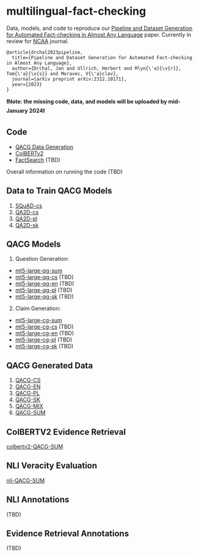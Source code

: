 # multilingual-fact-checking
Data, models, and code to reproduce our [Pipeline and Dataset Generation for Automated Fact-checking in Almost Any Language](https://arxiv.org/abs/2312.10171) paper.
Currently in review for [NCAA](https://link.springer.com/journal/521) journal.

```
@article{drchal2023pipeline,
  title={Pipeline and Dataset Generation for Automated Fact-checking in Almost Any Language},
  author={Drchal, Jan and Ullrich, Herbert and Mlyn{\'a}{\v{r}}, Tom{\'a}{\v{s}} and Moravec, V{\'a}clav},
  journal={arXiv preprint arXiv:2312.10171},
  year={2023}
}
```

**❗Note: the missing code, data, and models will be uploaded by mid-January 2024❗**

## Code
* [QACG Data Generation](https://github.com/aic-factcheck/Zero-shot-Fact-Verification)
* [ColBERTv2](https://github.com/aic-factcheck/ColBERTv2)
* [FactSearch](https://github.com/aic-factcheck/Zero-shot-Fact-Verification) (TBD)

Overall information on running the code (TBD)

## Data to Train QACG Models
1. [SQuAD-cs](https://huggingface.co/datasets/ctu-aic/squad-cs) 
2. [QA2D-cs](https://huggingface.co/datasets/ctu-aic/qa2d-cs) 
3. [QA2D-pl](https://huggingface.co/datasets/ctu-aic/qa2d-pl) 
4. [QA2D-sk](https://huggingface.co/datasets/ctu-aic/qa2d-sk) 

## QACG Models
1. Question Generation:
* [mt5-large-qg-sum](https://huggingface.co/ctu-aic/mt5-large-qg-sum)
* [mt5-large-qg-cs](https://huggingface.co/ctu-aic) (TBD)
* [mt5-large-qg-en](https://huggingface.co/ctu-aic) (TBD)
* [mt5-large-qg-pl](https://huggingface.co/ctu-aic) (TBD)
* [mt5-large-qg-sk](https://huggingface.co/ctu-aic) (TBD)
2. Claim Generation:
* [mt5-large-cg-sum](https://huggingface.co/ctu-aic/mt5-large-cg-sum)
* [mt5-large-cg-cs](https://huggingface.co/ctu-aic) (TBD)
* [mt5-large-cg-en](https://huggingface.co/ctu-aic) (TBD)
* [mt5-large-cg-pl](https://huggingface.co/ctu-aic) (TBD)
* [mt5-large-cg-sk](https://huggingface.co/ctu-aic) (TBD)

## QACG Generated Data
1. [QACG-CS](https://huggingface.co/datasets/ctu-aic/qacg-cs)
2. [QACG-EN](https://huggingface.co/datasets/ctu-aic/qacg-en)
3. [QACG-PL](https://huggingface.co/datasets/ctu-aic/qacg-pl)
4. [QACG-SK](https://huggingface.co/datasets/ctu-aic/qacg-sk)
5. [QACG-MIX](https://huggingface.co/datasets/ctu-aic/qacg-mix)
6. [QACG-SUM](https://huggingface.co/datasets/ctu-aic/qacg-sum)

## ColBERTV2 Evidence Retrieval
[colbertv2-QACG-SUM](https://huggingface.co/ctu-aic/colbertv2-qacg-sum/tree/main)

## NLI Veracity Evaluation
[nli-QACG-SUM](https://huggingface.co/ctu-aic/nli-qacg-sum)

## NLI Annotations
(TBD)
## Evidence Retrieval Annotations
(TBD)
